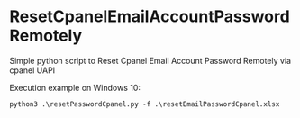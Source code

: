 # ResetCpanelEmailAccountPasswordRemotely
Simple python script to Reset Cpanel Email Account Password Remotely via cpanel UAPI

Execution example on Windows 10:

```python3 .\resetPasswordCpanel.py -f .\resetEmailPasswordCpanel.xlsx```
